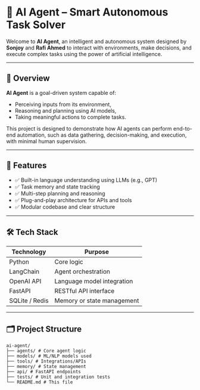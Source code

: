 ﻿# 🤖 AI Agent – Smart Autonomous Task Solver

Welcome to **AI Agent**, an intelligent and autonomous system designed by **Sonjoy** and **Rafi Ahmed** to interact with environments, make decisions, and execute complex tasks using the power of artificial intelligence.

---

## 🚀 Overview

**AI Agent** is a goal-driven system capable of:
- Perceiving inputs from its environment,
- Reasoning and planning using AI models,
- Taking meaningful actions to complete tasks.

This project is designed to demonstrate how AI agents can perform end-to-end automation, such as data gathering, decision-making, and execution, with minimal human supervision.

---

## 🧠 Features

- ✅ Built-in language understanding using LLMs (e.g., GPT)
- ✅ Task memory and state tracking
- ✅ Multi-step planning and reasoning
- ✅ Plug-and-play architecture for APIs and tools
- ✅ Modular codebase and clear structure

---

## 🛠️ Tech Stack

| Technology      | Purpose                     |
|-----------------|-----------------------------|
| Python          | Core logic                  |
| LangChain       | Agent orchestration         |
| OpenAI API      | Language model integration  |
| FastAPI         | RESTful API interface       |
| SQLite / Redis  | Memory or state management  |

---

## 🗂️ Project Structure
```text
ai-agent/
├── agents/ # Core agent logic
├── models/ # ML/NLP models used
├── tools/ # Integrations/APIs
├── memory/ # State management
├── api/ # FastAPI endpoints
├── tests/ # Unit and integration tests
└── README.md # This file
```
